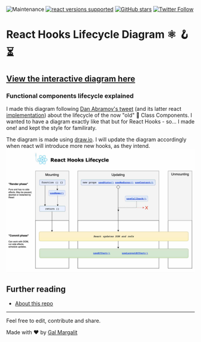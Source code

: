 ![Maintenance](https://img.shields.io/maintenance/yes/2021)
[![react versions supported](https://img.shields.io/badge/React%20versions%3A-Latest-green "React versions supported")]()
[![GitHub stars](https://img.shields.io/github/stars/Wavez/react-hooks-lifecycle)](https://github.com/Wavez/react-hooks-lifecycle/stargazers)
[![Twitter Follow](https://img.shields.io/twitter/follow/MargalitGal?label=Follow%20@MargalitGal&style=social)](https://twitter.com/MargalitGal)

# React Hooks Lifecycle Diagram ⚛️ 🪝 ⏳ #
## [View the interactive diagram here](https://wavez.github.io/react-hooks-lifecycle/) ##
### Functional components lifecycle explained ###

I made this diagram following [Dan Abramov's tweet](https://twitter.com/dan_abramov/status/981712092611989509) (and its latter react [implementation](http://projects.wojtekmaj.pl/react-lifecycle-methods-diagram/)) about the lifecycle of the now "old" 👴 Class Components.
I wanted to have a diagram exactly like that but for React Hooks - so... I made one! and kept the style for familiraty.  

The diagram is made using [draw.io](https://draw.io).
I will update the diagram accordingly when react will introduce more new hooks, as they intend.
<a href="https://wavez.github.io/react-hooks-lifecycle">
  <img src="https://raw.githubusercontent.com/Wavez/react-hooks-lifecycle/master/screenshot.jpg" />
</a>


## Further reading
- [About this repo](https://medium.com/@galmargalit/react-function-components-hooks-lifecycle-diagram-14f76e0a5988)  

---
Feel free to edit, contribute and share.

Made with ❤ by [Gal Margalit](https://twitter.com/MargalitGal)
